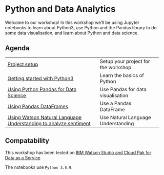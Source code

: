 # Python and Data Analytics

Welcome to our workshop! In this workshop we'll be using Jupyter notebooks to learn about Python3, use Python and the Pandas library to do some data visualisation, and learn about Python and data science.

## Agenda

|   |   |
| - | - |
| [Project setup](project-setup/README.md) | Setup your project for the workshop |
| [Getting started with Python3](python3/README.md) | Learn the basics of Python |
| [Using Python Pandas for Data Science](python-pandas/README.md) | Use Pandas for data visualisation |
| [Using Pandas DataFrames](work-with-dataframe/README.md) | Use a Pandas DataFrame |
| [Using Watson Natural Language Understanding to analyze sentiment](natural-language-understanding/README.md) | Use Natural Language Understanding |

## Compatability

This workshop has been tested on [IBM Watson Studio and Cloud Pak for Data as a Service](dataplatform.cloud.ibm.com)

The notebooks use `Python 3.6.9`.
